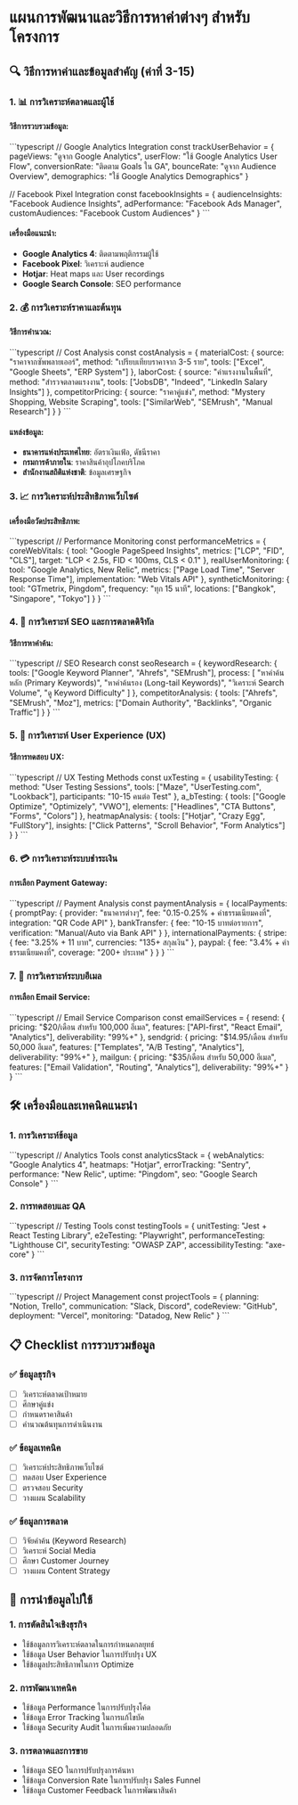 # แผนการพัฒนาและวิธีการหาค่าต่างๆ สำหรับโครงการ

## 🔍 วิธีการหาค่าและข้อมูลสำคัญ (ค่าที่ 3-15)

### 1. 📊 การวิเคราะห์ตลาดและผู้ใช้

#### วิธีการรวบรวมข้อมูล:
\`\`\`typescript
// Google Analytics Integration
const trackUserBehavior = {
  pageViews: "ดูจาก Google Analytics",
  userFlow: "ใช้ Google Analytics User Flow",
  conversionRate: "ติดตาม Goals ใน GA",
  bounceRate: "ดูจาก Audience Overview",
  demographics: "ใช้ Google Analytics Demographics"
}

// Facebook Pixel Integration
const facebookInsights = {
  audienceInsights: "Facebook Audience Insights",
  adPerformance: "Facebook Ads Manager",
  customAudiences: "Facebook Custom Audiences"
}
\`\`\`

#### เครื่องมือแนะนำ:
- **Google Analytics 4**: ติดตามพฤติกรรมผู้ใช้
- **Facebook Pixel**: วิเคราะห์ audience
- **Hotjar**: Heat maps และ User recordings
- **Google Search Console**: SEO performance

### 2. 💰 การวิเคราะห์ราคาและต้นทุน

#### วิธีการคำนวณ:
\`\`\`typescript
// Cost Analysis
const costAnalysis = {
  materialCost: {
    source: "ราคาจากซัพพลายเออร์",
    method: "เปรียบเทียบราคาจาก 3-5 ราย",
    tools: ["Excel", "Google Sheets", "ERP System"]
  },
  laborCost: {
    source: "ค่าแรงงานในพื้นที่",
    method: "สำรวจตลาดแรงงาน",
    tools: ["JobsDB", "Indeed", "LinkedIn Salary Insights"]
  },
  competitorPricing: {
    source: "ราคาคู่แข่ง",
    method: "Mystery Shopping, Website Scraping",
    tools: ["SimilarWeb", "SEMrush", "Manual Research"]
  }
}
\`\`\`

#### แหล่งข้อมูล:
- **ธนาคารแห่งประเทศไทย**: อัตราเงินเฟ้อ, ดัชนีราคา
- **กรมการค้าภายใน**: ราคาสินค้าอุปโภคบริโภค
- **สำนักงานสถิติแห่งชาติ**: ข้อมูลเศรษฐกิจ

### 3. 📈 การวิเคราะห์ประสิทธิภาพเว็บไซต์

#### เครื่องมือวัดประสิทธิภาพ:
\`\`\`typescript
// Performance Monitoring
const performanceMetrics = {
  coreWebVitals: {
    tool: "Google PageSpeed Insights",
    metrics: ["LCP", "FID", "CLS"],
    target: "LCP < 2.5s, FID < 100ms, CLS < 0.1"
  },
  realUserMonitoring: {
    tool: "Google Analytics, New Relic",
    metrics: ["Page Load Time", "Server Response Time"],
    implementation: "Web Vitals API"
  },
  syntheticMonitoring: {
    tool: "GTmetrix, Pingdom",
    frequency: "ทุก 15 นาที",
    locations: ["Bangkok", "Singapore", "Tokyo"]
  }
}
\`\`\`

### 4. 🎯 การวิเคราะห์ SEO และการตลาดดิจิทัล

#### วิธีการหาคำค้น:
\`\`\`typescript
// SEO Research
const seoResearch = {
  keywordResearch: {
    tools: ["Google Keyword Planner", "Ahrefs", "SEMrush"],
    process: [
      "หาคำค้นหลัก (Primary Keywords)",
      "หาคำค้นรอง (Long-tail Keywords)", 
      "วิเคราะห์ Search Volume",
      "ดู Keyword Difficulty"
    ]
  },
  competitorAnalysis: {
    tools: ["Ahrefs", "SEMrush", "Moz"],
    metrics: ["Domain Authority", "Backlinks", "Organic Traffic"]
  }
}
\`\`\`

### 5. 📱 การวิเคราะห์ User Experience (UX)

#### วิธีการทดสอบ UX:
\`\`\`typescript
// UX Testing Methods
const uxTesting = {
  usabilityTesting: {
    method: "User Testing Sessions",
    tools: ["Maze", "UserTesting.com", "Lookback"],
    participants: "10-15 คนต่อ Test"
  },
  a_bTesting: {
    tools: ["Google Optimize", "Optimizely", "VWO"],
    elements: ["Headlines", "CTA Buttons", "Forms", "Colors"]
  },
  heatmapAnalysis: {
    tools: ["Hotjar", "Crazy Egg", "FullStory"],
    insights: ["Click Patterns", "Scroll Behavior", "Form Analytics"]
  }
}
\`\`\`

### 6. 💳 การวิเคราะห์ระบบชำระเงิน

#### การเลือก Payment Gateway:
\`\`\`typescript
// Payment Analysis
const paymentAnalysis = {
  localPayments: {
    promptPay: {
      provider: "ธนาคารต่างๆ",
      fee: "0.15-0.25% + ค่าธรรมเนียมคงที่",
      integration: "QR Code API"
    },
    bankTransfer: {
      fee: "10-15 บาทต่อรายการ",
      verification: "Manual/Auto via Bank API"
    }
  },
  internationalPayments: {
    stripe: {
      fee: "3.25% + 11 บาท",
      currencies: "135+ สกุลเงิน"
    },
    paypal: {
      fee: "3.4% + ค่าธรรมเนียมคงที่",
      coverage: "200+ ประเทศ"
    }
  }
}
\`\`\`

### 7. 📧 การวิเคราะห์ระบบอีเมล

#### การเลือก Email Service:
\`\`\`typescript
// Email Service Comparison
const emailServices = {
  resend: {
    pricing: "$20/เดือน สำหรับ 100,000 อีเมล",
    features: ["API-first", "React Email", "Analytics"],
    deliverability: "99%+"
  },
  sendgrid: {
    pricing: "$14.95/เดือน สำหรับ 50,000 อีเมล",
    features: ["Templates", "A/B Testing", "Analytics"],
    deliverability: "99%+"
  },
  mailgun: {
    pricing: "$35/เดือน สำหรับ 50,000 อีเมล",
    features: ["Email Validation", "Routing", "Analytics"],
    deliverability: "99%+"
  }
}
\`\`\`

## 🛠️ เครื่องมือและเทคนิคแนะนำ

### 1. การวิเคราะห์ข้อมูล
\`\`\`typescript
// Analytics Tools
const analyticsStack = {
  webAnalytics: "Google Analytics 4",
  heatmaps: "Hotjar",
  errorTracking: "Sentry",
  performance: "New Relic",
  uptime: "Pingdom",
  seo: "Google Search Console"
}
\`\`\`

### 2. การทดสอบและ QA
\`\`\`typescript
// Testing Tools
const testingTools = {
  unitTesting: "Jest + React Testing Library",
  e2eTesting: "Playwright",
  performanceTesting: "Lighthouse CI",
  securityTesting: "OWASP ZAP",
  accessibilityTesting: "axe-core"
}
\`\`\`

### 3. การจัดการโครงการ
\`\`\`typescript
// Project Management
const projectTools = {
  planning: "Notion, Trello",
  communication: "Slack, Discord",
  codeReview: "GitHub",
  deployment: "Vercel",
  monitoring: "Datadog, New Relic"
}
\`\`\`

## 📋 Checklist การรวบรวมข้อมูล

### ✅ ข้อมูลธุรกิจ
- [ ] วิเคราะห์ตลาดเป้าหมาย
- [ ] ศึกษาคู่แข่ง
- [ ] กำหนดราคาสินค้า
- [ ] คำนวณต้นทุนการดำเนินงาน

### ✅ ข้อมูลเทคนิค
- [ ] วิเคราะห์ประสิทธิภาพเว็บไซต์
- [ ] ทดสอบ User Experience
- [ ] ตรวจสอบ Security
- [ ] วางแผน Scalability

### ✅ ข้อมูลการตลาด
- [ ] วิจัยคำค้น (Keyword Research)
- [ ] วิเคราะห์ Social Media
- [ ] ศึกษา Customer Journey
- [ ] วางแผน Content Strategy

## 🎯 การนำข้อมูลไปใช้

### 1. การตัดสินใจเชิงธุรกิจ
- ใช้ข้อมูลการวิเคราะห์ตลาดในการกำหนดกลยุทธ์
- ใช้ข้อมูล User Behavior ในการปรับปรุง UX
- ใช้ข้อมูลประสิทธิภาพในการ Optimize

### 2. การพัฒนาเทคนิค
- ใช้ข้อมูล Performance ในการปรับปรุงโค้ด
- ใช้ข้อมูล Error Tracking ในการแก้ไขบัค
- ใช้ข้อมูล Security Audit ในการเพิ่มความปลอดภัย

### 3. การตลาดและการขาย
- ใช้ข้อมูล SEO ในการปรับปรุงการค้นหา
- ใช้ข้อมูล Conversion Rate ในการปรับปรุง Sales Funnel
- ใช้ข้อมูล Customer Feedback ในการพัฒนาสินค้า
